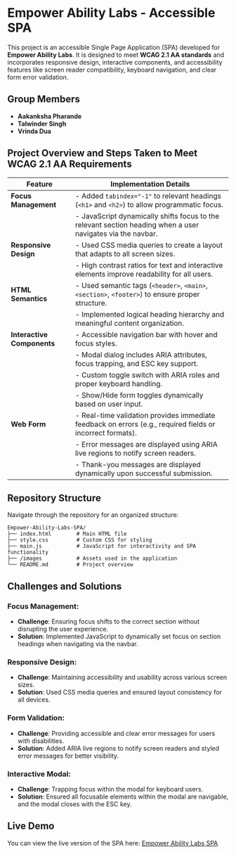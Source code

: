 # Empower Ability Labs - Accessible SPA

This project is an accessible Single Page Application (SPA) developed for **Empower Ability Labs**. It is designed to meet **WCAG 2.1 AA standards** and incorporates responsive design, interactive components, and accessibility features like screen reader compatibility, keyboard navigation, and clear form error validation.

## Group Members

- **Aakanksha Pharande**  
- **Talwinder Singh**  
- **Vrinda Dua**


## Project Overview and Steps Taken to Meet WCAG 2.1 AA Requirements

| **Feature**            | **Implementation Details**                                                                                     |
|-------------------------|----------------------------------------------------------------------------------------------------------------|
| **Focus Management**    | - Added `tabindex="-1"` to relevant headings (`<h1>` and `<h2>`) to allow programmatic focus.                  |
|                         | - JavaScript dynamically shifts focus to the relevant section heading when a user navigates via the navbar.    |
| **Responsive Design**   | - Used CSS media queries to create a layout that adapts to all screen sizes.                                  |
|                         | - High contrast ratios for text and interactive elements improve readability for all users.                   |
| **HTML Semantics**      | - Used semantic tags (`<header>`, `<main>`, `<section>`, `<footer>`) to ensure proper structure.              |
|                         | - Implemented logical heading hierarchy and meaningful content organization.                                  |
| **Interactive Components** | - Accessible navigation bar with hover and focus styles.                                                  |
|                         | - Modal dialog includes ARIA attributes, focus trapping, and ESC key support.                                |
|                         | - Custom toggle switch with ARIA roles and proper keyboard handling.                                          |
|                         | - Show/Hide form toggles dynamically based on user input.                                                    |
| **Web Form**            | - Real-time validation provides immediate feedback on errors (e.g., required fields or incorrect formats).    |
|                         | - Error messages are displayed using ARIA live regions to notify screen readers.                             |
|                         | - Thank-you messages are displayed dynamically upon successful submission.                                    |


## Repository Structure

Navigate through the repository for an organized structure:

```plaintext
Empower-Ability-Labs-SPA/
├── index.html        # Main HTML file
├── style.css         # Custom CSS for styling
├── main.js           # JavaScript for interactivity and SPA functionality
├── /images           # Assets used in the application
└── README.md         # Project overview
```

## Challenges and Solutions

### Focus Management:
- **Challenge**: Ensuring focus shifts to the correct section without disrupting the user experience.  
- **Solution**: Implemented JavaScript to dynamically set focus on section headings when navigating via the navbar.

### Responsive Design:
- **Challenge**: Maintaining accessibility and usability across various screen sizes.  
- **Solution**: Used CSS media queries and ensured layout consistency for all devices.

### Form Validation:
- **Challenge**: Providing accessible and clear error messages for users with disabilities.  
- **Solution**: Added ARIA live regions to notify screen readers and styled error messages for better visibility.

### Interactive Modal:
- **Challenge**: Trapping focus within the modal for keyboard users.  
- **Solution**: Ensured all focusable elements within the modal are navigable, and the modal closes with the ESC key.


## Live Demo
You can view the live version of the SPA here: [Empower Ability Labs SPA](https://aka-pharande.github.io/CST8914-FinalProject/)
